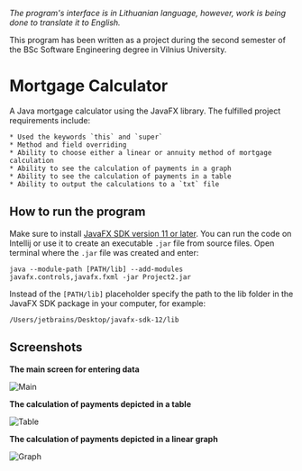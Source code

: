 *The program's interface is in Lithuanian language, however, work is being done to translate it to English.*

This program has been written as a project during the second semester of the BSc Software Engineering degree in Vilnius University.

# Mortgage Calculator

A Java mortgage calculator using the JavaFX library. The fulfilled project requirements include:

	* Used the keywords `this` and `super`
	* Method and field overriding
	* Ability to choose either a linear or annuity method of mortgage calculation
	* Ability to see the calculation of payments in a graph
	* Ability to see the calculation of payments in a table
	* Ability to output the calculations to a `txt` file

## How to run the program

Make sure to install [JavaFX SDK version 11 or later](https://gluonhq.com/products/javafx/). You can run the code on Intellij or use it to create an executable `.jar` file from source files.
Open terminal where the `.jar` file was created and enter:

	java --module-path [PATH/lib] --add-modules javafx.controls,javafx.fxml -jar Project2.jar
	
Instead of the `[PATH/lib]` placeholder specify the path to the lib folder in the JavaFX SDK package in your computer, for example:

	/Users/jetbrains/Desktop/javafx-sdk-12/lib


## Screenshots

**The main screen for entering data**

![Main](https://user-images.githubusercontent.com/73688133/113473505-8ac0b600-9472-11eb-9bd4-01e5707a892c.png)


**The calculation of payments depicted in a table**

![Table](https://user-images.githubusercontent.com/73688133/113473463-4d5c2880-9472-11eb-973e-f3116f4c1630.png)


**The calculation of payments depicted in a linear graph**

![Graph](https://user-images.githubusercontent.com/73688133/113473465-4e8d5580-9472-11eb-91e8-e919a1833527.png)
